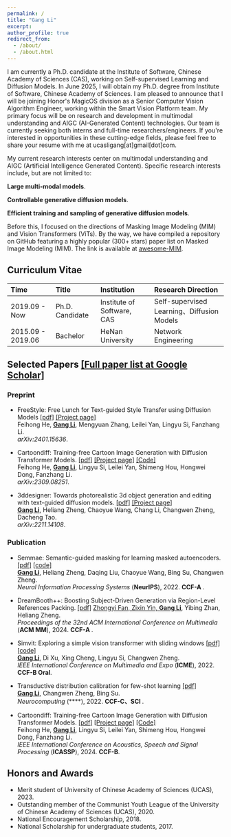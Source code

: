 ```yaml
---
permalink: /
title: "Gang Li"
excerpt: 
author_profile: true
redirect_from: 
  - /about/
  - /about.html
---
```


I am currently a Ph.D. candidate at the Institute of Software, Chinese Academy of Sciences (CAS), working on Self-supervised Learning and Diffusion Models.
In June 2025, I will obtain my Ph.D. degree from Institute of Software, Chinese Academy of Sciences. I am pleased to announce that I will be joining Honor's MagicOS division as a Senior Computer Vision Algorithm Engineer, working within the Smart Vision Platform team. My primary focus will be on research and development in multimodal understanding and AIGC (AI-Generated Content) technologies. Our team is currently seeking both interns and full-time researchers/engineers. If you're interested in opportunities in these cutting-edge fields, please feel free to share your resume with me at ucasligang[at]gmail[dot]com. 

My current research interests center on multimodal understanding and AIGC (Artificial Intelligence Generated Content). Specific research interests include, but are not limited to:

**Large multi-modal models**.

**Controllable generative diffusion models**.

**Efficient training and sampling of generative diffusion models**.

Before this, I focused on the directions of Masking Image Modeling (MIM) and Vision Transformers (ViTs). By the way, we have compiled a repository on GitHub featuring a highly popular (300+ stars) paper list on Masked Image Modeling (MIM).  The link is available at [awesome-MIM](https://github.com/ucasligang/awesome-MIM).

## Curriculum Vitae 

| Time               | Title                                                       | Institution                               | Research Direction                                    |
|:-------------------| :---------------------------------------------------------- | :---------------------------------------- | :---------------------------------------------------- |
| 2019.09 - Now  | Ph.D. Candidate                                             | Institute of Software, CAS | Self-supervised Learning、Diffusion Models |
| 2015.09 - 2019.06  | Bachelor                                          | HeNan University                   | Network Engineering            |

## Selected Papers [[Full paper list at Google Scholar]](https://scholar.google.com/citations?user=StWrqHIAAAAJ&hl=en)
### Preprint
* FreeStyle: Free Lunch for Text-guided Style Transfer using Diffusion Models
[[pdf]](https://arxiv.org/pdf/2401.15636.pdf) [[Project page]](https://freestylefreelunch.github.io/) <br>
Feihong He, <u><b>Gang Li</b></u>, Mengyuan Zhang, Leilei Yan, Lingyu Si, Fanzhang Li.  <br>
<i> arXiv:2401.15636</i>.

* Cartoondiff: Training-free Cartoon Image Generation with Diffusion Transformer Models.
[[pdf]](https://arxiv.org/pdf/2309.08251.pdf) [[Project page]](https://cartoondiff.github.io/) [[Code]](https://github.com/CartoonDiff/CartoonDiff) <br>
Feihong He, <u><b>Gang Li</b></u>, Lingyu Si, Leilei Yan, Shimeng Hou, Hongwei Dong, Fanzhang Li.  <br>
<i> arXiv:2309.08251</i>.

* 3ddesigner: Towards photorealistic 3d object generation and editing with text-guided diffusion models.
[[pdf]](https://arxiv.org/pdf/2211.14108) [[Project page]](https://3ddesigner-diffusion.github.io/) <br> 
<u><b>Gang Li</b></u>, Heliang Zheng, Chaoyue Wang, Chang Li, Changwen Zheng, Dacheng Tao.  <br>
<i> arXiv:2211.14108</i>.

### Publication

* Semmae: Semantic-guided masking for learning masked autoencoders.
[[pdf]](https://proceedings.neurips.cc/paper_files/paper/2022/file/5c186016d0844767209dc36e9e61441b-Paper-Conference.pdf)
[[code]](https://github.com/ucasligang/SemMAE) <br>
<u><b>Gang Li</b></u>, Heliang Zheng, Daqing Liu, Chaoyue Wang, Bing Su, Changwen Zheng. <br>
<i>Neural Information Processing Systems</i> (**NeurIPS**), 2022. <b>CCF-A </b>.

* DreamBooth++: Boosting Subject-Driven Generation via Region-Level References Packing.
[[pdf]](https://openreview.net/pdf?id=06c7e989wH)
<u>Zhongyi Fan, Zixin Yin, <b>Gang Li</b></u>, Yibing Zhan, Heliang Zheng. <br>
<i>Proceedings of the 32nd ACM International Conference on Multimedia</i> (**ACM MM**), 2024. <b>CCF-A </b>.

* Simvit: Exploring a simple vision transformer with sliding windows
[[pdf]](https://arxiv.org/pdf/2112.13085.pdf) [[code]](https://github.com/ucasligang/SimViT) <br>
<u><b>Gang Li</b></u>, Di Xu, Xing Cheng, Lingyu Si, Changwen Zheng. <br>
<i>IEEE International Conference on Multimedia and Expo</i> (**ICME**), 2022. <b>CCF-B Oral</b>.

* Transductive distribution calibration for few-shot learning
[[pdf]](https://www.sciencedirect.com/science/article/abs/pii/S0925231222006634) <br>
<u><b>Gang Li</b></u>, Changwen Zheng, Bing Su. <br>
<i>Neurocomputing</i> (****), 2022. <b>CCF-C、SCI </b>.

* Cartoondiff: Training-free Cartoon Image Generation with Diffusion Transformer Models.
[[pdf]](https://arxiv.org/pdf/2309.08251.pdf)
 [[Project page]](https://cartoondiff.github.io/) [[Code]](https://github.com/CartoonDiff/CartoonDiff) <br>
Feihong He, <u><b>Gang Li</b></u>, Lingyu Si, Leilei Yan, Shimeng Hou, Hongwei Dong, Fanzhang Li.  <br>
<i>IEEE International Conference on Acoustics, Speech and Signal Processing</i> (**ICASSP**), 2024. <b>CCF-B</b>.

## Honors and Awards

* Merit student of University of Chinese Academy of Sciences (UCAS), 2023.
* Outstanding member of the Communist Youth League of the University of Chinese Academy of Sciences (UCAS), 2020.
* National Encouragement Scholarship, 2018.
* National Scholarship for undergraduate students, 2017.

